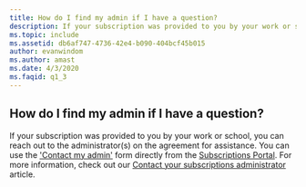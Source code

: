 ```yaml
---
title: How do I find my admin if I have a question?
description: If your subscription was provided to you by your work or school, you can reach out to the administrator(s) on the agreement for...
ms.topic: include
ms.assetid: db6af747-4736-42e4-b090-404bcf45b015
author: evanwindom
ms.author: amast
ms.date: 4/3/2020
ms.faqid: q1_3
---
```


## How do I find my admin if I have a question?

If your subscription was provided to you by your work or school, you can reach out to the administrator(s) on the agreement for assistance. You can use the ['Contact my admin'](https://my.visualstudio.com/Subscriptions?DisplayContactMyAdminForm=true) form directly from the [Subscriptions Portal](https://my.visualstudio.com/benefits). For more information, check out our [Contact your subscriptions administrator](https://docs.microsoft.com/visualstudio/subscriptions/contact-my-admin) article.
